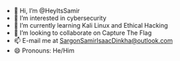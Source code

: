 - 👋 Hi, I’m @HeyItsSamir
- 👀 I’m interested in cybersecurity
- 🌱 I’m currently learning Kali Linux and Ethical Hacking
- 💞️ I’m looking to collaborate on Capture The Flag
- 📫 E-mail me at SargonSamirIsaacDinkha@outlook.com
- 😄 Pronouns: He/Him

<!---
HeyItsSamir/HeyItsSamir is a ✨ special ✨ repository because its `README.md` (this file) appears on your GitHub profile.
You can click the Preview link to take a look at your changes.
--->
